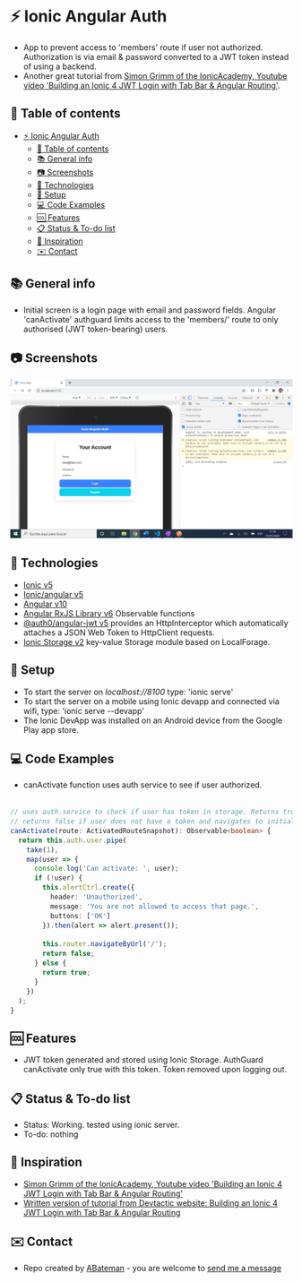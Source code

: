 # :zap: Ionic Angular Auth

* App to prevent access to 'members' route if user not authorized. Authorization is via email & password converted to a JWT token instead of using a backend.
* Another great tutorial from [Simon Grimm of the IonicAcademy, Youtube video 'Building an Ionic 4 JWT Login with Tab Bar & Angular Routing'](https://www.youtube.com/watch?v=lNqXCn8KacI).

## :page_facing_up: Table of contents

* [:zap: Ionic Angular Auth](#zap-ionic-angular-auth)
  * [:page_facing_up: Table of contents](#page_facing_up-table-of-contents)
  * [:books: General info](#books-general-info)
  * [:camera: Screenshots](#camera-screenshots)
  * [:signal_strength: Technologies](#signal_strength-technologies)
  * [:floppy_disk: Setup](#floppy_disk-setup)
  * [:computer: Code Examples](#computer-code-examples)
  * [:cool: Features](#cool-features)
  * [:clipboard: Status & To-do list](#clipboard-status--to-do-list)
  * [:clap: Inspiration](#clap-inspiration)
  * [:envelope: Contact](#envelope-contact)

## :books: General info

* Initial screen is a login page with email and password fields. Angular 'canActivate' authguard limits access to the 'members/' route to only authorised (JWT token-bearing) users.

## :camera: Screenshots

![screenshot](./img/login.png)

## :signal_strength: Technologies

* [Ionic v5](https://ionicframework.com/)
* [Ionic/angular v5](https://ionicframework.com/)
* [Angular v10](https://angular.io/)
* [Angular RxJS Library v6](https://angular.io/guide/rx-library) Observable functions
* [@auth0/angular-jwt v5](https://www.npmjs.com/package/@auth0/angular-jwt) provides an HttpInterceptor which automatically attaches a JSON Web Token to HttpClient requests.
* [Ionic Storage v2](https://www.npmjs.com/package/@ionic/storage) key-value Storage module based on LocalForage.

## :floppy_disk: Setup

* To start the server on _localhost://8100_ type: 'ionic serve'
* To start the server on a mobile using Ionic devapp and connected via wifi, type: 'ionic serve --devapp'
* The Ionic DevApp was installed on an Android device from the Google Play app store.

## :computer: Code Examples

* canActivate function uses auth service to see if user authorized.

```typescript

// uses auth.service to check if user has token in storage. Returns true if there is a token
// returns false if user does not have a token and navigates to initial login page.
canActivate(route: ActivatedRouteSnapshot): Observable<boolean> {
  return this.auth.user.pipe(
    take(1),
    map(user => {
      console.log('Can activate: ', user);
      if (!user) {
        this.alertCtrl.create({
          header: 'Unauthorized',
          message: 'You are not allowed to access that page.',
          buttons: ['OK']
        }).then(alert => alert.present());

        this.router.navigateByUrl('/');
        return false;
      } else {
        return true;
      }
    })
  );
}
```

## :cool: Features

* JWT token generated and stored using Ionic Storage. AuthGuard canActivate only true with this token. Token removed upon logging out.

## :clipboard: Status & To-do list

* Status: Working. tested using ionic server.
* To-do: nothing

## :clap: Inspiration

* [Simon Grimm of the IonicAcademy, Youtube video 'Building an Ionic 4 JWT Login with Tab Bar & Angular Routing'](https://www.youtube.com/watch?v=lNqXCn8KacI)
* [Written version of tutorial from Devtactic website: Building an Ionic 4 JWT Login with Tab Bar & Angular Routing](https://devdactic.com/ionic-4-jwt-login/)

## :envelope: Contact

* Repo created by [ABateman](https://www.andrewbateman.org) - you are welcome to [send me a message](https://andrewbateman.org/contact)
